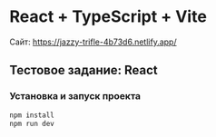 # React + TypeScript + Vite
Сайт: https://jazzy-trifle-4b73d6.netlify.app/

## Тестовое задание: React

### Установка и запуск проекта

```sh
npm install
npm run dev
```

